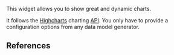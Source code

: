 This widget allows you to show great and dynamic charts.

It follows the [Highcharts](http://www.highcharts.com/) charting [API](http://api.highcharts.com/highcharts). You only have to provide a configuration options from any data model generator.

## References
